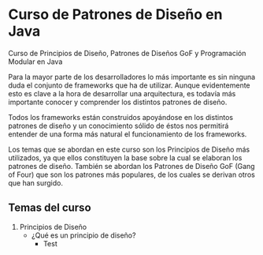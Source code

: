 # Curso de Patrones de Diseño en Java
Curso de Principios de Diseño, Patrones de Diseños GoF y Programación Modular en Java


Para la mayor parte de los desarrolladores lo más importante es sin ninguna duda el conjunto de frameworks que ha de utilizar. Aunque evidentemente esto es clave a la hora de desarrollar una arquitectura, es todavía más importante conocer y comprender los distintos patrones de diseño.


Todos los frameworks están construidos apoyándose en los distintos patrones de diseño y un conocimiento sólido de éstos nos permitirá entender de una forma más natural el funcionamiento de los frameworks.


Los temas que se abordan en este curso son los Principios de Diseño más utilizados, ya que ellos constituyen la base sobre la cual se elaboran los patrones de diseño. También se abordan los Patrones de Diseño GoF (Gang of Four) que son los patrones más populares, de los cuales se derivan otros que han surgido.

## Temas del curso

1) Principios de Diseño
    - ¿Qué es un principio de diseño?
        * Test


